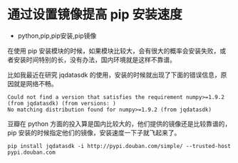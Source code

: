 # 通过设置镜像提高 pip 安装速度
- python,pip,pip安装,pip镜像

在使用 pip 安装模块的时候，如果模块比较大，会有很大的概率会安装失败，或者安装时间特别的长，没有办法，国内环境就是这样不靠谱。

比如我最近在研究 jqdatasdk 的使用，安装的时候就出现了下面的错误信息，原因就是网络不畅。

    Could not find a version that satisfies the requirement numpy>=1.9.2 (from jqdatasdk) (from versions: )
    No matching distribution found for numpy>=1.9.2 (from jqdatasdk)

豆瓣在 python 方面的投入算是国内比较大的，他们提供的镜像还是比较靠谱的，pip 安装的时候指定他们的镜像，安装速度一下子就飞起来了。

    pip install jqdatasdk -i http://pypi.douban.com/simple/ --trusted-host pypi.douban.com

